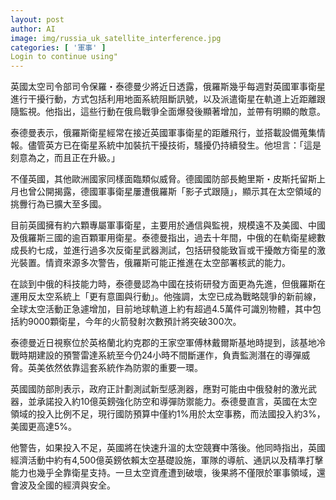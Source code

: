 ```yaml
---
layout: post
author: AI
image: img/russia_uk_satellite_interference.jpg
categories: [ '軍事' ]
Login to continue using"
---
```

英國太空司令部司令保羅・泰德曼少將近日透露，俄羅斯幾乎每週對英國軍事衛星進行干擾行動，方式包括利用地面系統阻斷訊號，以及派遣衛星在軌道上近距離跟隨監視。他指出，這些行動在俄烏戰爭全面爆發後顯著增加，並帶有明顯的敵意。  

泰德曼表示，俄羅斯衛星經常在接近英國軍事衛星的距離飛行，並搭載設備蒐集情報。儘管英方已在衛星系統中加裝抗干擾技術，騷擾仍持續發生。他坦言：「這是刻意為之，而且正在升級。」  

不僅英國，其他歐洲國家同樣面臨類似威脅。德國國防部長鮑里斯・皮斯托留斯上月也曾公開揭露，德國軍事衛星屢遭俄羅斯「影子式跟隨」，顯示其在太空領域的挑釁行為已擴大至多國。  

目前英國擁有約六顆專屬軍事衛星，主要用於通信與監視，規模遠不及美國、中國及俄羅斯三國的逾百顆軍用衛星。泰德曼指出，過去十年間，中俄的在軌衛星總數成長約七成，並進行過多次反衛星武器測試，包括研發能致盲或干擾敵方衛星的激光裝置。情資來源多次警告，俄羅斯可能正推進在太空部署核武的能力。  

在談到中俄的科技能力時，泰德曼認為中國在技術研發方面更為先進，但俄羅斯在運用反太空系統上「更有意圖與行動」。他強調，太空已成為戰略競爭的新前線，全球太空活動正急遽增加，目前地球軌道上約有超過4.5萬件可識別物體，其中包括約9000顆衛星，今年的火箭發射次數預計將突破300次。  

泰德曼近日視察位於英格蘭北約克郡的王家空軍傅林戴爾斯基地時提到，該基地冷戰時期建設的預警雷達系統至今仍24小時不間斷運作，負責監測潛在的導彈威脅。英美依然依靠這套系統作為防禦的重要一環。  

英國國防部則表示，政府正計劃測試新型感測器，應對可能由中俄發射的激光武器，並承諾投入約10億英鎊強化防空和導彈防禦能力。泰德曼直言，英國在太空領域的投入比例不足，現行國防預算中僅約1%用於太空事務，而法國投入約3%，美國更高達5%。  

他警告，如果投入不足，英國將在快速升溫的太空競賽中落後。他同時指出，英國經濟活動中約有4,500億英鎊依賴太空基礎設施，軍隊的導航、通訊以及精準打擊能力也幾乎全靠衛星支持。一旦太空資產遭到破壞，後果將不僅限於軍事領域，還會波及全國的經濟與安全。